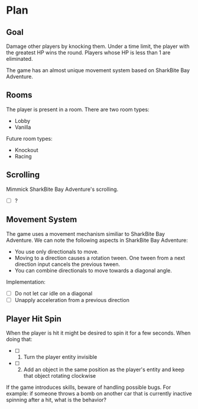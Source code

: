 # Plan

## Goal

Damage other players by knocking them. Under a time limit, the player with the greatest HP wins the round. Players whose HP is less than 1 are eliminated.

The game has an almost unique movement system based on SharkBite Bay Adventure.

## Rooms

The player is present in a room. There are two room types:

- Lobby
- Vanilla

Future room types:

- Knockout
- Racing

## Scrolling

Mimmick SharkBite Bay Adventure's scrolling.

- [ ] ?

## Movement System

The game uses a movement mechanism similiar to SharkBite Bay Adventure. We can note the following aspects in SharkBite Bay Adventure:

- You use only directionals to move.
- Moving to a direction causes a rotation tween. One tween from a next direction input cancels the previous tween.
- You can combine directionals to move towards a diagonal angle.

Implementation:

- [ ] Do not let car idle on a diagonal
- [ ] Unapply acceleration from a previous direction

## Player Hit Spin

When the player is hit it might be desired to spin it for a few seconds. When doing that:

- [ ] 1. Turn the player entity invisible
- [ ] 2. Add an object in the same position as the player's entity and keep that object rotating clockwise

If the game introduces skills, beware of handling possible bugs. For example: if someone throws a bomb on another car that is currently inactive spinning after a hit, what is the behavior?